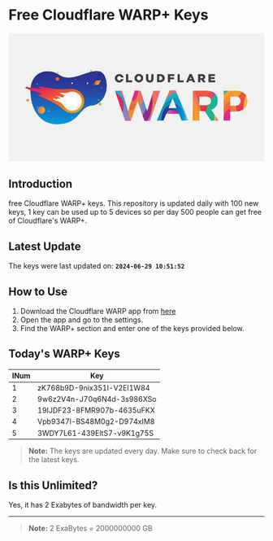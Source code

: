 
# Free Cloudflare WARP+ Keys

![Banner](asset/IMG_20240629_142710_129.jpg)

## Introduction

free Cloudflare WARP+ keys. This repository is updated daily with 100 new keys, 1 key can be used up to 5 devices so per day 500 people can get free of Cloudflare's WARP+.

## Latest Update

The keys were last updated on: **`2024-06-29 10:51:52`**

## How to Use

1. Download the Cloudflare WARP app from [here](https://1.1.1.1/)
2. Open the app and go to the settings.
3. Find the WARP+ section and enter one of the keys provided below.

## Today's WARP+ Keys

| INum | Key |
|-------|-----|
| 1     | zK768b9D-9nix351l-V2EI1W84               |
| 2     | 9w6z2V4n-J70q6N4d-3s986XSo               |
| 3     | 19IJDF23-8FMR907b-4635uFKX               |
| 4     | Vpb9347l-BS48M0g2-D974xIM8               |
| 5     | 3WDY7L61-439EltS7-v9K1g75S               |


> **Note:** The keys are updated every day. Make sure to check back for the latest keys.


## Is this Unlimited?

Yes, it has 2 Exabytes of bandwidth per key.

---

> **Note:** 2 ExaBytes = 2000000000 GB
